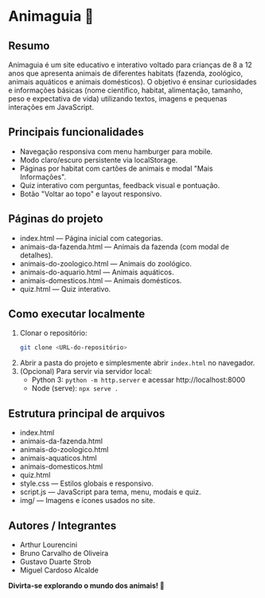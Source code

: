 # Animaguia 🐾

## Resumo
Animaguia é um site educativo e interativo voltado para crianças de 8 a 12 anos que apresenta animais de diferentes habitats (fazenda, zoológico, animais aquáticos e animais domésticos). O objetivo é ensinar curiosidades e informações básicas (nome científico, habitat, alimentação, tamanho, peso e expectativa de vida) utilizando textos, imagens e pequenas interações em JavaScript.

## Principais funcionalidades
- Navegação responsiva com menu hamburger para mobile.
- Modo claro/escuro persistente via localStorage.
- Páginas por habitat com cartões de animais e modal "Mais Informações".
- Quiz interativo com perguntas, feedback visual e pontuação.
- Botão "Voltar ao topo" e layout responsivo.

## Páginas do projeto
- index.html — Página inicial com categorias.
- animais-da-fazenda.html — Animais da fazenda (com modal de detalhes).
- animais-do-zoologico.html — Animais do zoológico.
- animais-do-aquario.html — Animais aquáticos.
- animais-domesticos.html — Animais domésticos.
- quiz.html — Quiz interativo.

## Como executar localmente
1. Clonar o repositório:
   ```bash
   git clone <URL-do-repositório>
   ```
2. Abrir a pasta do projeto e simplesmente abrir `index.html` no navegador.
3. (Opcional) Para servir via servidor local:
   - Python 3: `python -m http.server` e acessar http://localhost:8000
   - Node (serve): `npx serve .`

## Estrutura principal de arquivos
- index.html
- animais-da-fazenda.html
- animais-do-zoologico.html
- animais-aquaticos.html
- animais-domesticos.html
- quiz.html
- style.css — Estilos globais e responsivo.
- script.js — JavaScript para tema, menu, modais e quiz.
- img/ — Imagens e ícones usados no site.

## Autores / Integrantes
- Arthur Lourencini
- Bruno Carvalho de Oliveira
- Gustavo Duarte Strob
- Miguel Cardoso Alcalde

**Divirta-se explorando o mundo dos animais! 🐾**